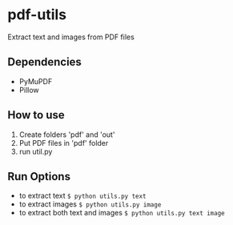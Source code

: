 # pdf-utils
Extract text and images from PDF files

## Dependencies
* PyMuPDF
* Pillow

## How to use
1. Create folders 'pdf' and 'out'
2. Put PDF files in 'pdf' folder
3. run util.py

## Run Options
* to extract text
```$ python utils.py text```
* to extract images
```$ python utils.py image```
* to extract both text and images
```$ python utils.py text image```
